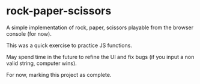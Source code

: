 # rock-paper-scissors
A simple implementation of rock, paper, scissors playable from the browser console (for now).

This was a quick exercise to practice JS functions.

May spend time in the future to refine the UI and fix bugs (if you input a non valid string, computer wins).

For now, marking this project as complete.